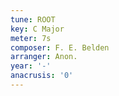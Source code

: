 ```yaml
---
tune: ROOT
key: C Major
meter: 7s
composer: F. E. Belden
arranger: Anon.
year: '-'
anacrusis: '0'
---
```

